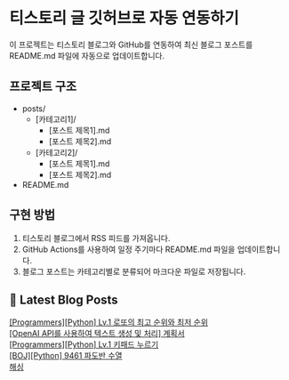 
# 티스토리 글 깃허브로 자동 연동하기

이 프로젝트는 티스토리 블로그와 GitHub를 연동하여 최신 블로그 포스트를 README.md 파일에 자동으로 업데이트합니다.

## 프로젝트 구조

- posts/
  - [카테고리1]/
    - [포스트 제목1].md
    - [포스트 제목2].md
  - [카테고리2]/
    - [포스트 제목1].md
    - [포스트 제목2].md
- README.md

## 구현 방법

1. 티스토리 블로그에서 RSS 피드를 가져옵니다.
2. GitHub Actions를 사용하여 일정 주기마다 README.md 파일을 업데이트합니다.
3. 블로그 포스트는 카테고리별로 분류되어 마크다운 파일로 저장됩니다.

## 📕 Latest Blog Posts

<a href="https://zo0oz.tistory.com/172">[Programmers][Python] Lv.1 로또의 최고 순위와 최저 순위</a></br><a href="https://zo0oz.tistory.com/171">[OpenAI API를 사용하여 텍스트 생성 및 처리] 계획서</a></br><a href="https://zo0oz.tistory.com/170">[Programmers][Python] Lv.1 키패드 누르기</a></br><a href="https://zo0oz.tistory.com/169">[BOJ][Python] 9461 파도반 수열</a></br><a href="https://zo0oz.tistory.com/168">해싱</a></br>
